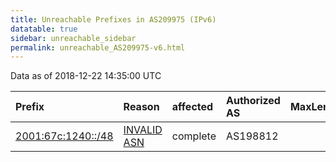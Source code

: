 ```yaml
---
title: Unreachable Prefixes in AS209975 (IPv6)
datatable: true
sidebar: unreachable_sidebar
permalink: unreachable_AS209975-v6.html
---
```


Data as of 2018-12-22 14:35:00 UTC


<div class="datatable-begin"></div>

| Prefix                                                         | Reason                                                                                                     | affected   | Authorized AS   |   MaxLength | Anchor                                         |   unreachable /48s |
|:---------------------------------------------------------------|:-----------------------------------------------------------------------------------------------------------|:-----------|:----------------|------------:|:-----------------------------------------------|-------------------:|
| [2001:67c:1240::/48](https://stat.ripe.net/2001:67c:1240::/48) | [INVALID ASN](https://rpki-validator.ripe.net/announcement-preview?asn=AS209975&prefix=2001:67c:1240::/48) | complete   | AS198812        |          48 | [RIPE](unreachable_RIPE_NCC_RPKI_Root-v6.html) |                  1 |

<div class="datatable-end"></div>
